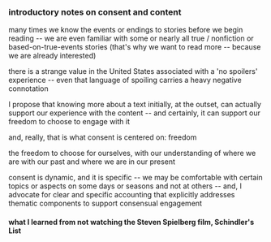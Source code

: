 ### introductory notes on consent and content

many times we know the events or endings to stories before we begin reading -- we are even familiar with some or nearly all true / nonfiction or based-on-true-events stories (that's why we want to read more -- because we are already interested)

there is a strange value in the United States associated with a 'no spoilers' experience -- even that language of spoiling carries a heavy negative connotation

I propose that knowing more about a text initially, at the outset, can actually support our experience with the content -- and certainly, it can support our freedom to choose to engage with it

and, really, that is what consent is centered on: freedom

the freedom to choose for ourselves, with our understanding of where we are with our past and where we are in our present

consent is dynamic, and it is specific -- we may be comfortable with certain topics or aspects on some days or seasons and not at others -- and, I advocate for clear and specific accounting that explicitly addresses thematic components to support consensual engagement

#### what I learned from not watching the Steven Spielberg film, Schindler's List
